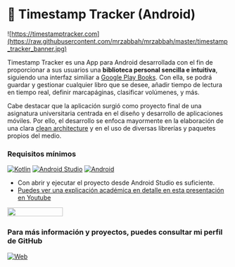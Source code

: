 # 📖 Timestamp Tracker (Android)
![https://timestamptracker.com](https://raw.githubusercontent.com/mrzabbah/mrzabbah/master/timestamp_tracker_banner.jpg)

Timestamp Tracker es una App para Android desarrollada con el fin de proporcionar a sus usuarios una **biblioteca personal
sencilla e intuitiva**, siguiendo una interfaz similiar a [Google Play Books](https://play.google.com/books). Con ella, se 
podrá guardar y gestionar cualquier libro que se desee, añadir tiempo de lectura en tiempo real, definir marcapáginas, 
clasificar volúmenes, y más.

Cabe destacar que la aplicación surgió como proyecto final de una asignatura universitaria centrada en el diseño y 
desarrollo de aplicaciones móviles. Por ello, el desarrollo se enfoca mayormente en la elaboración de una clara [clean 
architecture](https://medium.com/swlh/clean-architecture-in-android-a-beginner-approach-be0ce00d806b#:~:text=1%20A%20bit%20of%20theory%20%28not%20much%20I,data%20layer%206%20The%20presentation%20%28or%20app%29%20layer)
y en el uso de diversas librerías y paquetes propios del medio.

### Requisitos mínimos
[![Kotlin](https://img.shields.io/badge/Kotlin-1.5-318787?longCache=true&style=flat-square)](https://kotlinlang.org)
[![Android Studio](https://img.shields.io/badge/Android_Studio-4.2-779f2d.svg?longCache=true&style=flat-square)](https://developer.android.com/studio)
[![Android](https://img.shields.io/badge/Android-5-cf3065.svg?longCache=true&style=flat-square)](https://www.android.com)

* Con abrir y ejecutar el proyecto desde Android Studio es suficiente.
* [Puedes ver una explicación académica en detalle en esta presentación en Youtube](https://youtu.be/fK7vCTGFiRM)

<a href="https://youtu.be/fK7vCTGFiRM"><img src="http://i3.ytimg.com/vi/fK7vCTGFiRM/maxresdefault.jpg" style="height: 50%; 
width:50%;"/></a>

### Para más información y proyectos, puedes consultar mi perfil de GitHub

[![Web](https://img.shields.io/badge/GitHub-MrZabbah-9b854b?style=for-the-badge&logo=github&logoColor=white&labelColor=101010)](https://github.com/mrzabbah)
